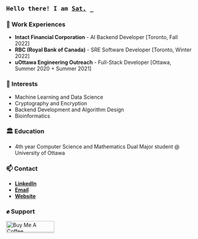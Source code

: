 <!--
**wise-bit/wise-bit** is a ✨ _special_ ✨ repository because its `README.md` (this file) appears on your GitHub profile.

Here are some ideas to get you started:

- 🔭 I’m currently working on ...
- 🌱 I’m currently learning ...
- 👯 I’m looking to collaborate on ...
- 🤔 I’m looking for help with ...
- 💬 Ask me about ...
- 📫 How to reach me: ...
- 😄 Pronouns: ...
- ⚡ Fun fact: ...
-->

<h3 align="left"><samp>Hello there! I am <b><a rel="nofollow noopener noreferrer" target="_blank" href="https://www.satrajit.ca">Sat.</a></b> _</samp></h3>

<p align="left">

### 📝 Work Experiences
- **Intact Financial Corporation** - AI Backend Developer [Toronto, Fall 2022]
- **RBC (Royal Bank of Canada)** - SRE Software Developer [Toronto, Winter 2022]
- **uOttawa Engineering Outreach** - Full-Stack Developer [Ottawa, Summer 2020 + Summer 2021]

### 🌱 Interests 
- Machine Learning and Data Science
- Cryptography and Encryption
- Backend Development and Algorithm Design
- Bioinformatics

### 🏛️ Education
- 4th year Computer Science and Mathematics Dual Major student @ University of Ottawa
 
### 📫 Contact
- <b><a rel="nofollow noopener noreferrer" target="_blank" href="https://www.linkedin.com/in/satrajit-c">LinkedIn</a></b>
- <b><a rel="nofollow noopener noreferrer" target="_blank" href="mailto:satrajit314@gmail.com">Email</a></b>
- <b><a rel="nofollow noopener noreferrer" target="_blank" href="https://satrajit.ca">Website</a></b>

### ✊ Support

<p align="left">
<a href="https://www.buymeacoffee.com/wisebit" target="_blank"><img src="https://www.buymeacoffee.com/assets/img/custom_images/orange_img.png" alt="Buy Me A Coffee" style="height: 30px !important;width: 130px !important;box-shadow: 0px 3px 2px 0px rgba(190, 190, 190, 0.5) !important;-webkit-box-shadow: 0px 3px 2px 0px rgba(190, 190, 190, 0.5) !important;" ></a>
</p>

<!-- </br> -->

</p>

<!-- <details align="left"><summary> <samp>&#9776; Details 📈</samp></summary>
 </br>
 <img src="https://github-readme-stats.vercel.app/api?username=wise-bit&theme=blueberry&show_icons=true&include_all_commits=true&count_private=true"></img>
 <br>
</details> -->

<!-- ========================= </br> -->

<!-- ![wisebit's most used languages](https://github-readme-stats.vercel.app/api/top-langs/?username=wise-bit&theme=vue-dark) -->

<!-- <table border="0" width=100% rules=none>
 <tr>
    <td style="vertical-align:top">
      <img alt="Github Stats" src="https://github-readme-stats.vercel.app/api?username=wise-bit&show_icons=true&theme=vue-dark" width="100%">
    </td>
    <td style="vertical-align:top">
      <img alt="Most Used Languages" src="https://github-readme-stats.vercel.app/api/top-langs/?username=wise-bit&theme=vue-dark" width="100%">
    </td>
 </tr>
</table> -->
